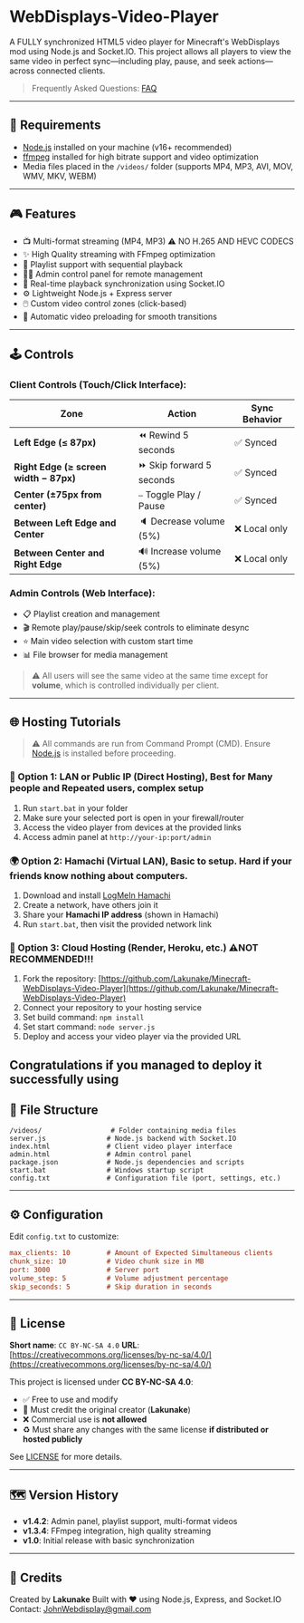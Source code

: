 # WebDisplays-Video-Player

A FULLY synchronized HTML5 video player for Minecraft's WebDisplays mod using Node.js and Socket.IO. This project allows all players to view the same video in perfect sync—including play, pause, and seek actions—across connected clients.

> Frequently Asked Questions: [FAQ](FAQ.md)

---

## 🚀 Requirements

* [Node.js](https://nodejs.org/) installed on your machine (v16+ recommended)
* [ffmpeg](https://ffmpeg.org/) installed for high bitrate support and video optimization
* Media files placed in the `/videos/` folder (supports MP4, MP3, AVI, MOV, WMV, MKV, WEBM)

---

## 🎮 Features

* 📺 Multi-format streaming (MP4, MP3)            ⚠️ NO H.265 AND HEVC CODECS
* ✨ High Quality streaming with FFmpeg optimization
* 🎵 Playlist support with sequential playback
* 👨‍💼 Admin control panel for remote management
* 🔁 Real-time playback synchronization using Socket.IO
* ⚙️ Lightweight Node.js + Express server
* 🖱️ Custom video control zones (click-based)
* 🔄 Automatic video preloading for smooth transitions

---

## 🕹️ Controls

### Client Controls (Touch/Click Interface):
| Zone                                   | Action                   | Sync Behavior |
| -------------------------------------- | ------------------------ | ------------- |
| **Left Edge (≤ 87px)**                 | ⏪ Rewind 5 seconds       | ✅ Synced      |
| **Right Edge (≥ screen width − 87px)** | ⏩ Skip forward 5 seconds | ✅ Synced      |
| **Center (±75px from center)**         | ⎯️ Toggle Play / Pause   | ✅ Synced      |
| **Between Left Edge and Center**       | 🔈 Decrease volume (5%)  | ❌ Local only  |
| **Between Center and Right Edge**      | 🔊 Increase volume (5%)  | ❌ Local only  |

### Admin Controls (Web Interface):
- 📋 Playlist creation and management
- 🎬 Remote play/pause/skip/seek controls to eliminate desync
- ⭐ Main video selection with custom start time
- 📊 File browser for media management

> ⚠️ All users will see the same video at the same time except for **volume**, which is controlled individually per client.

---

## 🌐 Hosting Tutorials

> ⚠️ All commands are run from Command Prompt (CMD).
> Ensure [Node.js](https://nodejs.org/) is installed before proceeding.

### 🔌 Option 1: LAN or Public IP (Direct Hosting), Best for Many people and Repeated users, complex setup

1. Run `start.bat` in your folder
2. Make sure your selected port is open in your firewall/router
3. Access the video player from devices at the provided links
4. Access admin panel at `http://your-ip:port/admin`

### 🌍 Option 2: Hamachi (Virtual LAN), Basic to setup. Hard if your friends know nothing about computers.

1. Download and install [LogMeIn Hamachi](https://vpn.net)
2. Create a network, have others join it
3. Share your **Hamachi IP address** (shown in Hamachi)
4. Run `start.bat`, then visit the provided network link

### 🚀 Option 3: Cloud Hosting (Render, Heroku, etc.) ⚠️NOT RECOMMENDED!!!

1. Fork the repository: [https://github.com/Lakunake/Minecraft-WebDisplays-Video-Player](https://github.com/Lakunake/Minecraft-WebDisplays-Video-Player)
2. Connect your repository to your hosting service
3. Set build command: `npm install`
4. Set start command: `node server.js`
5. Deploy and access your video player via the provided URL

Congratulations if you managed to deploy it successfully using 
---

## 📁 File Structure

```
/videos/                 # Folder containing media files
server.js               # Node.js backend with Socket.IO
index.html              # Client video player interface
admin.html              # Admin control panel
package.json            # Node.js dependencies and scripts
start.bat               # Windows startup script
config.txt              # Configuration file (port, settings, etc.)
```

---

## ⚙️ Configuration

Edit `config.txt` to customize:

```ini
max_clients: 10         # Amount of Expected Simultaneous clients
chunk_size: 10          # Video chunk size in MB
port: 3000              # Server port
volume_step: 5          # Volume adjustment percentage
skip_seconds: 5         # Skip duration in seconds
```

---

## 📜 License

**Short name**: `CC BY-NC-SA 4.0`
**URL**: [https://creativecommons.org/licenses/by-nc-sa/4.0/](https://creativecommons.org/licenses/by-nc-sa/4.0/)

This project is licensed under **CC BY-NC-SA 4.0**:

* ✅ Free to use and modify
* 🔗 Must credit the original creator (**Lakunake**)
* ❌ Commercial use is **not allowed**
* ♻️ Must share any changes with the same license **if distributed or hosted publicly**

See [LICENSE](LICENSE) for more details.

---

## 🗺️ Version History

- **v1.4.2**: Admin panel, playlist support, multi-format videos
- **v1.3.4**: FFmpeg integration, high quality streaming
- **v1.0**: Initial release with basic synchronization

---

## 🙏 Credits

Created by **Lakunake**
Built with ❤️ using Node.js, Express, and Socket.IO
Contact: JohnWebdisplay@gmail.com
